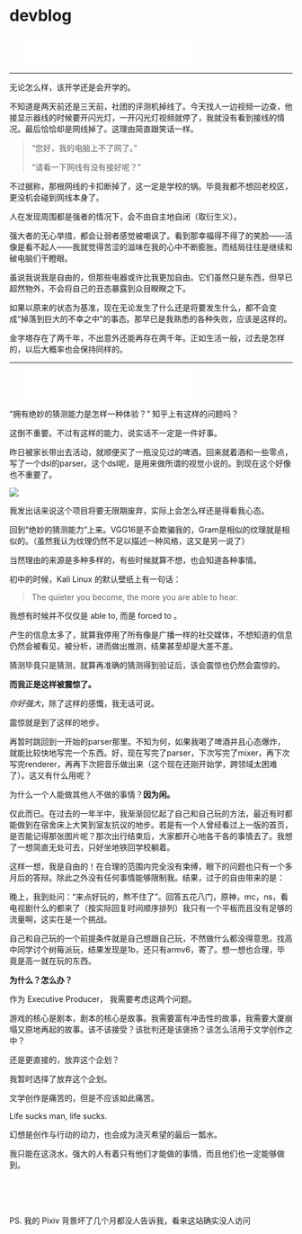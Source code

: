 # devblog

<iframe frameborder="no" border="0" marginwidth="0" marginheight="0" width=298 height=52 style="margin-left:2em" src="//music.163.com/outchain/player?type=2&id=22805698&auto=1&height=32"></iframe>

---------------------------------

无论怎么样，该开学还是会开学的。

不知道是两天前还是三天前，社团的评测机掉线了。今天找人一边视频一边查，他接显示器线的时候要开闪光灯，一开闪光灯视频就停了，我就没有看到接线的情况。最后恰恰却是网线掉了。这理由简直跟笑话一样。

> “您好，我的电脑上不了网了。”
> 
> “请看一下网线有没有接好呢？”

不过据称，那根网线的卡扣断掉了，这一定是学校的锅。毕竟我都不想回老校区，更没机会碰到网线本身了。

人在发现周围都是强者的情况下，会不由自主地自闭（取衍生义）。

强大者的无心举措，都会让弱者感觉被嘲讽了。看到那幸福得不得了的笑脸——活像是看不起人——我就觉得苦涩的滋味在我的心中不断膨胀。而结局往往是继续和破电脑们干瞪眼。

虽说我说我是自由的，但那些电器或许比我更加自由。它们虽然只是东西，但早已超然物外，不会将自己的丑态暴露到众目睽睽之下。

如果以原来的状态为基准，现在无论发生了什么还是将要发生什么，都不会变成“掉落到巨大的不幸之中”的事态。那早已是我熟悉的各种失败，应该是这样的。

金字塔存在了两千年，不出意外还能再存在两千年。正如生活一般，过去是怎样的，以后大概率也会保持同样的。

---------------------------------

<iframe frameborder="no" border="0" marginwidth="0" marginheight="0" width=298 height=52 style="margin-left:2em" src="//music.163.com/outchain/player?type=2&id=1483490495&auto=0&height=32"></iframe>

“拥有绝妙的猜测能力是怎样一种体验？” 知乎上有这样的问题吗？

这倒不重要。不过有这样的能力，说实话不一定是一件好事。

昨日被家长带出去活动，就顺便买了一瓶没见过的啤酒。回来就着酒和一些零点，写了一个dsl的parser。这个dsl呢，是用来做所谓的视觉小说的。到现在这个好像也不重要了。

![](https://i.loli.net/2021/08/26/mw4kCntequ7jScG.png)

我发出话来说这个项目将要无限期废弃，实际上会怎么样还是得看我心态。

回到“绝妙的猜测能力”上来。VGG16是不会欺骗我的，Gram是相似的纹理就是相似的。（虽然我认为纹理仍然不足以描述一种风格，这又是另一说了）

当然理由的来源是多种多样的，有些时候就算不想，也会知道各种事情。

初中的时候，Kali Linux 的默认壁纸上有一句话：

> The quieter you become, the more you are able to hear.

我想有时候并不仅仅是 able to, 而是 forced to 。

产生的信息太多了，就算我停用了所有像是广播一样的社交媒体，不想知道的信息仍然会被看见，被分析，进而做出推测，结果甚至却是大差不差。

猜测毕竟只是猜测，就算再准确的猜测得到验证后，该会震惊也仍然会震惊的。

**而我正是这样被震惊了。**

*你好强大*，除了这样的感慨，我无话可说。

震惊就是到了这样的地步。

再暂时跳回到一开始的parser那里。不知为何，如果我喝了啤酒并且心态爆炸，就能比较快地写完一个东西。好，现在写完了parser，下次写完了mixer，再下次写完renderer，再再下次把音乐做出来（这个现在还刚开始学，跨领域太困难了）。这又有什么用呢？

为什么一个人能做其他人不做的事情？**因为闲。**

仅此而已。在过去的一年半中，我渐渐回忆起了自己和自己玩的方法，最近有时都能做到在宿舍床上大笑到室友抗议的地步。若是有一个人曾经看过上一版的首页，是否能记得那张图片呢？那次出行结束后，大家都开心地各干各的事情去了。我想了一想简直无处可去，只好坐地铁回学校躺着。

这样一想，我是自由的！在合理的范围内完全没有束缚，眼下的问题也只有一个多月后的答辩。除此之外没有任何事情能够限制我。结果，过于的自由带来的是：

晚上，我到处问：“来点好玩的，熬不住了”。回答五花八门，原神，mc，ns，看电视剧什么的都来了（按实际回复时间顺序排列）我只有一个平板而且没有足够的流量啊，这实在是一个挑战。

自己和自己玩的一个前提条件就是自己想跟自己玩，不然做什么都没得意思。找高中同学讨个树莓派玩，结果发现是1b，还只有armv6，寄了。想一想也合理，毕竟是高一就在玩的东西。

**为什么？怎么办？**

作为 Executive Producer， 我需要考虑这两个问题。

游戏的核心是剧本，剧本的核心是故事。我需要富有冲击性的故事，我需要大厦崩塌又原地再起的故事。该不该接受？该批判还是该褒扬？该怎么活用于文学创作之中？

还是更直接的，放弃这个企划？

我暂时选择了放弃这个企划。

文学创作是痛苦的，但是不应该如此痛苦。

Life sucks man, life sucks.

幻想是创作与行动的动力，也会成为浇灭希望的最后一瓢水。

我只能在这浇水，强大的人有着只有他们才能做的事情，而且他们也一定能够做到。

<br><br><br>

PS. 我的 Pixiv 背景坏了几个月都没人告诉我，看来这站确实没人访问
